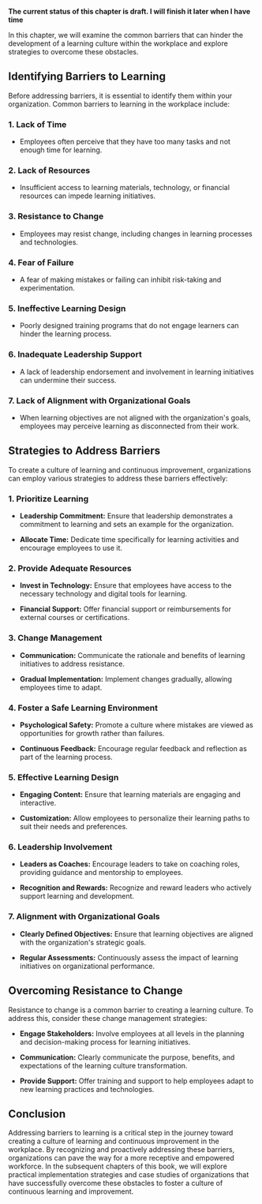 **The current status of this chapter is draft. I will finish it later when I have time**

In this chapter, we will examine the common barriers that can hinder the development of a learning culture within the workplace and explore strategies to overcome these obstacles.

Identifying Barriers to Learning
--------------------------------

Before addressing barriers, it is essential to identify them within your organization. Common barriers to learning in the workplace include:

### 1. **Lack of Time**

* Employees often perceive that they have too many tasks and not enough time for learning.

### 2. **Lack of Resources**

* Insufficient access to learning materials, technology, or financial resources can impede learning initiatives.

### 3. **Resistance to Change**

* Employees may resist change, including changes in learning processes and technologies.

### 4. **Fear of Failure**

* A fear of making mistakes or failing can inhibit risk-taking and experimentation.

### 5. **Ineffective Learning Design**

* Poorly designed training programs that do not engage learners can hinder the learning process.

### 6. **Inadequate Leadership Support**

* A lack of leadership endorsement and involvement in learning initiatives can undermine their success.

### 7. **Lack of Alignment with Organizational Goals**

* When learning objectives are not aligned with the organization's goals, employees may perceive learning as disconnected from their work.

Strategies to Address Barriers
------------------------------

To create a culture of learning and continuous improvement, organizations can employ various strategies to address these barriers effectively:

### 1. **Prioritize Learning**

* **Leadership Commitment:** Ensure that leadership demonstrates a commitment to learning and sets an example for the organization.

* **Allocate Time:** Dedicate time specifically for learning activities and encourage employees to use it.

### 2. **Provide Adequate Resources**

* **Invest in Technology:** Ensure that employees have access to the necessary technology and digital tools for learning.

* **Financial Support:** Offer financial support or reimbursements for external courses or certifications.

### 3. **Change Management**

* **Communication:** Communicate the rationale and benefits of learning initiatives to address resistance.

* **Gradual Implementation:** Implement changes gradually, allowing employees time to adapt.

### 4. **Foster a Safe Learning Environment**

* **Psychological Safety:** Promote a culture where mistakes are viewed as opportunities for growth rather than failures.

* **Continuous Feedback:** Encourage regular feedback and reflection as part of the learning process.

### 5. **Effective Learning Design**

* **Engaging Content:** Ensure that learning materials are engaging and interactive.

* **Customization:** Allow employees to personalize their learning paths to suit their needs and preferences.

### 6. **Leadership Involvement**

* **Leaders as Coaches:** Encourage leaders to take on coaching roles, providing guidance and mentorship to employees.

* **Recognition and Rewards:** Recognize and reward leaders who actively support learning and development.

### 7. **Alignment with Organizational Goals**

* **Clearly Defined Objectives:** Ensure that learning objectives are aligned with the organization's strategic goals.

* **Regular Assessments:** Continuously assess the impact of learning initiatives on organizational performance.

Overcoming Resistance to Change
-------------------------------

Resistance to change is a common barrier to creating a learning culture. To address this, consider these change management strategies:

* **Engage Stakeholders:** Involve employees at all levels in the planning and decision-making process for learning initiatives.

* **Communication:** Clearly communicate the purpose, benefits, and expectations of the learning culture transformation.

* **Provide Support:** Offer training and support to help employees adapt to new learning practices and technologies.

Conclusion
----------

Addressing barriers to learning is a critical step in the journey toward creating a culture of learning and continuous improvement in the workplace. By recognizing and proactively addressing these barriers, organizations can pave the way for a more receptive and empowered workforce. In the subsequent chapters of this book, we will explore practical implementation strategies and case studies of organizations that have successfully overcome these obstacles to foster a culture of continuous learning and improvement.
